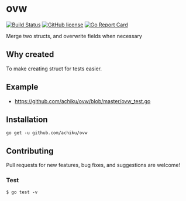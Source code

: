 # ovw

[![Build Status](https://travis-ci.org/achiku/ovw.svg?branch=master)](https://travis-ci.org/achiku/ovw)
[![GitHub license](https://img.shields.io/badge/license-MIT-blue.svg)](https://raw.githubusercontent.com/achiku/ovw/master/LICENSE)
[![Go Report Card](https://goreportcard.com/badge/github.com/achiku/ovw)](https://goreportcard.com/report/github.com/achiku/ovw)

Merge two structs, and overwrite fields when necessary

## Why created

To make creating struct for tests easier.


## Example

- https://github.com/achiku/ovw/blob/master/ovw_test.go


## Installation

```
go get -u github.com/achiku/ovw
```


## Contributing

Pull requests for new features, bug fixes, and suggestions are welcome!


### Test

```
$ go test -v
```
